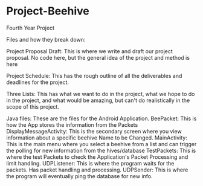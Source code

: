 # Project-Beehive
Fourth Year Project


Files and how they break down:

Project Proposal Draft:
  This is where we write and draft our project proposal. No code here, but the general idea of the project and method is here

Project Schedule:
  This has the rough outline of all the deliverables and deadlines for the project.

Three Lists:
   This has what we want to do in the project, what we hope to do in the project, and what would be amazing, but can't do realistically in    the scope of this project.

Java files:
  These are the files for the Android Application.
  BeePacket:
    This is how the App stores the information from the Packets
  DisplayMessageActivity:
    This is the secondary screen where you view information about a specific beehive
    Name to be Changed.
  MainActivity:
    This is the main menu where you select a beehive from a list and can trigger the polling for new information from the hives/database
  TestPackets:
    This is where the test Packets to check the Application's Packet Processing and limit handling.
  UDPListener:
    This is where the program waits for the packets. Has packet handling and processing.
  UDPSender:
    This is where the program will eventually ping the database for new info.
